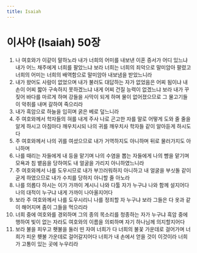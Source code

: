 ```yaml
---
title: Isaiah
---
```


# 이사야 (Isaiah) 50장
1. 나 여호와가 이같이 말하노라 내가 너희의 어미를 내보낸 이혼 증서가 어디 있느냐 내가 어느 채주에게 너희를 팔았느냐 보라 너희는 너희의 죄악으로 말미암아 팔렸고 너희의 어미는 너희의 배역함으로 말미암아 내보냄을 받았느니라
1. 내가 왔어도 사람이 없었으며 내가 불러도 대답하는 자가 없었음은 어찌 됨이냐 내 손이 어찌 짧아 구속하지 못하겠느냐 내게 어찌 건질 능력이 없겠느냐 보라 내가 꾸짖어 바다를 마르게 하며 강들을 사막이 되게 하며 물이 없어졌으므로 그 물고기들이 악취를 내며 갈하여 죽으리라
1. 내가 흑암으로 하늘을 입히며 굵은 베로 덮느니라
1. 주 여호와께서 학자들의 혀를 내게 주사 나로 곤고한 자를 말로 어떻게 도와 줄 줄을 알게 하시고 아침마다 깨우치시되 나의 귀를 깨우치사 학자들 같이 알아듣게 하시도다
1. 주 여호와께서 나의 귀를 여셨으므로 내가 거역하지도 아니하며 뒤로 물러가지도 아니하며
1. 나를 때리는 자들에게 내 등을 맡기며 나의 수염을 뽑는 자들에게 나의 뺨을 맡기며 모욕과 침 뱉음을 당하여도 내 얼굴을 가리지 아니하였느니라
1. 주 여호와께서 나를 도우시므로 내가 부끄러워하지 아니하고 내 얼굴을 부싯돌 같이 굳게 하였으므로 내가 수치를 당하지 아니할 줄 아노라
1. 나를 의롭다 하시는 이가 가까이 계시니 나와 다툴 자가 누구냐 나와 함께 설지어다 나의 대적이 누구냐 내게 가까이 나아올지어다
1. 보라 주 여호와께서 나를 도우시리니 나를 정죄할 자 누구냐 보라 그들은 다 옷과 같이 해어지며 좀이 그들을 먹으리라
1. 너희 중에 여호와를 경외하며 그의 종의 목소리를 청종하는 자가 누구냐 흑암 중에 행하여 빛이 없는 자라도 여호와의 이름을 의뢰하며 자기 하나님께 의지할지어다
1. 보라 불을 피우고 횃불을 둘러 띤 자여 너희가 다 너희의 불꽃 가운데로 걸어가며 너희가 피운 횃불 가운데로 걸어갈지어다 너희가 내 손에서 얻을 것이 이것이라 너희가 고통이 있는 곳에 누우리라